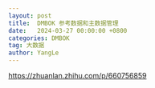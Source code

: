 ```yaml
---
layout: post
title:  DMBOK 参考数据和主数据管理
date:   2024-03-27 00:00:00 +0800
categories: DMBOK
tag: 大数据
author: YangLe
---
```




https://zhuanlan.zhihu.com/p/660756859
